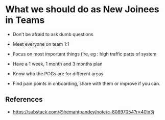 # What we should do as New Joinees in Teams

- Don’t be afraid to ask dumb questions

- Meet everyone on team 1:1

- Focus on most important things fire, eg : high traffic parts of system

- Have a 1 week, 1 month and 3 months plan

- Know who the POCs are for different areas

- Find pain points in onboarding, share with them or improve if you can.


## References
* https://substack.com/@hemantpandey/note/c-80897054?r=40ln3j